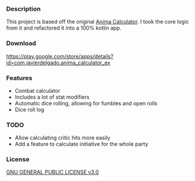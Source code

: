 ### Description

This project is based off the original [Anima Calculator](https://github.com/MiguelAngelLV/Anima-Calculator). I took the core logic from it and refactored it into a 100% kotlin app.

### Download

https://play.google.com/store/apps/details?id=com.javierdelgado.anima_calculator_ex

### Features

- Combat calculator
- Includes a lot of stat modifiers
- Automatic dice rolling, allowing for fumbles and open rolls
- Dice roll log

### TODO

- Allow calculating critic hits more easily
- Add a feature to calculate initiative for the whole party

### License

[GNU GENERAL PUBLIC LICENSE v3.0](https://github.com/javier-delgado/anima-calculator-ex/blob/master/LICENSE.txt)
